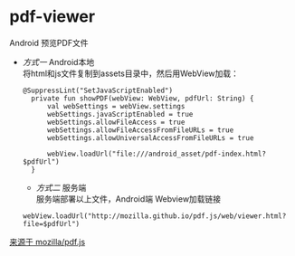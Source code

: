 # pdf-viewer

Android 预览PDF文件

- *方式一*   Android本地        
  将html和js文件复制到assets目录中，然后用WebView加载：      
  ```
  @SuppressLint("SetJavaScriptEnabled")
    private fun showPDF(webView: WebView, pdfUrl: String) {
        val webSettings = webView.settings
        webSettings.javaScriptEnabled = true
        webSettings.allowFileAccess = true
        webSettings.allowFileAccessFromFileURLs = true
        webSettings.allowUniversalAccessFromFileURLs = true

        webView.loadUrl("file:///android_asset/pdf-index.html?$pdfUrl")
    }
  
  ```
  
  - *方式二*   服务端    
  服务端部署以上文件，Android端 Webview加载链接
  ```
  webView.loadUrl("http://mozilla.github.io/pdf.js/web/viewer.html?file=$pdfUrl")
  ```



[来源于 mozilla/pdf.js](https://github.com/mozilla/pdf.js)
